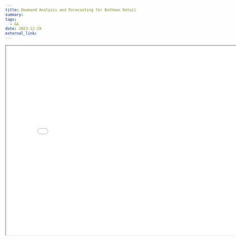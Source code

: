 ```yaml
---
title: Deamand Analysis and Forecasting for Rothman Retail
summary: 
tags:
  - GA
date: 2023-12-29
external_link: 
---
```

<iframe src="uploads/link/forecast.pdf" width="800" height="600"></iframe>